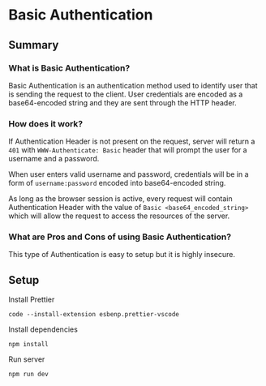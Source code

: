 # Basic Authentication

## Summary

### What is Basic Authentication?

Basic Authentication is an authentication method used to identify user that is sending the request to the client.
User credentials are encoded as a base64-encoded string and they are sent through the HTTP header.

### How does it work?

If Authentication Header is not present on the request, server will return a `401` with `WWW-Authenticate: Basic` header that will prompt the user for a username and a password.

When user enters valid username and password, credentials will be in a form of `username:password` encoded into base64-encoded string.

As long as the browser session is active, every request will contain Authentication Header with the value of `Basic <base64_encoded_string>` which will allow the request to access the resources of the server.

### What are Pros and Cons of using Basic Authentication?

This type of Authentication is easy to setup but it is highly insecure.

## Setup

Install Prettier

```
code --install-extension esbenp.prettier-vscode
```

Install dependencies

```
npm install
```

Run server

```
npm run dev
```
